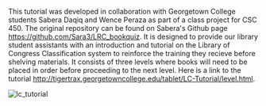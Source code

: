 This tutorial was developed in collaboration with Georgetown College students Sabera Daqiq and Wence Peraza as part of a class project for CSC 450.  The original repository can be found on Sabera's Github page https://github.com/Sara3/LRC_bookquiz.  It is designed to provide our library student assistants with an introduction and tutorial on the Library of Congress Classification system to reinforce the training they recieve before shelving materials.  It consists of three levels where books will need to be placed in order before proceeding to the next level.  Here is a link to the tutorial http://tigertrax.georgetowncollege.edu/tablet/LC-Tutorial/level.html. 

![lc_tutorial](https://cloud.githubusercontent.com/assets/1258900/16992010/a6586ee6-4e6b-11e6-949e-9ecdb8453b8d.png)
